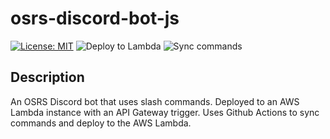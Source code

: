 # osrs-discord-bot-js
[![License: MIT](https://img.shields.io/badge/License-MIT-yellow.svg)](https://opensource.org/licenses/MIT)
![Deploy to Lambda](https://github.com/Birjot-Bala/osrs-discord-bot-js/actions/workflows/deploy.yml/badge.svg)
![Sync commands](https://github.com/Birjot-Bala/osrs-discord-bot-js/actions/workflows/sync.yml/badge.svg)

## Description
An OSRS Discord bot that uses slash commands. Deployed to an AWS Lambda instance with an API Gateway trigger. Uses Github Actions to sync commands and deploy to the AWS Lambda.
